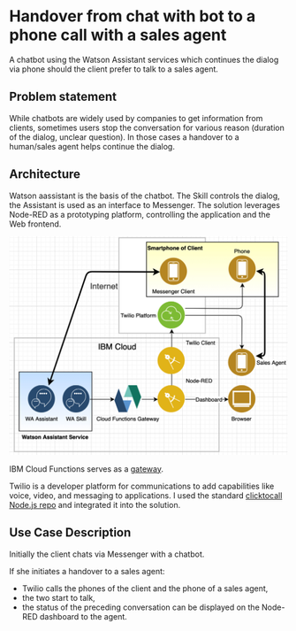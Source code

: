 # Handover from chat with bot to a phone call with a sales agent

A chatbot using the Watson Assistant services which continues the dialog via phone should the client prefer to talk to a sales agent.

## Problem statement
While chatbots are widely used by companies to get information from clients, sometimes users stop the conversation for various reason (duration of the dialog, unclear question). In those cases a handover to a human/sales agent helps continue the dialog.

## Architecture
Watson aassistant is the basis of the chatbot. The Skill controls the dialog, the Assistant is used as an interface to Messenger.
The solution leverages Node-RED as a prototyping platform, controlling the application and the Web frontend.

![Architecture](architecture1.jpg)

IBM Cloud Functions serves as a [gateway](https://github.com/gitjps/watsonassistant-nodered-gateway). 

Twilio is a developer platform for communications to  add capabilities like voice, video, and messaging to applications. I used the standard [clicktocall Node.js repo](https://github.com/TwilioDevEd/clicktocall-node) and integrated it into the solution.

## Use Case Description
Initially the client chats via Messenger with a chatbot. 

If she initiates a handover to a sales agent:
- Twilio calls the phones of the client and the phone of a sales agent,
- the two start to talk,
- the status of the preceding conversation can be displayed on the Node-RED dashboard to the agent.

